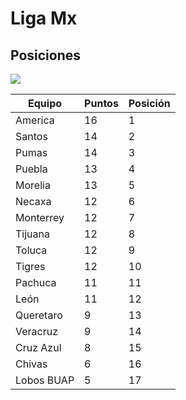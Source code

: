 # Liga Mx 
## Posiciones
![](http://i2.esmas.com/sef/img/logo/logo/liga-mxhcxsNP.png)

|  **Equipo** | **Puntos**  |**Posición**   |
|---|---|---|
| America  | 16  | 1  |
|  Santos | 14  | 2  |
|  Pumas |  14 |3   |
|  Puebla | 13  | 4  |
|Morelia   |13   | 5  |
| Necaxa  |12   | 6  |
|  Monterrey |12   |  7 |
| Tijuana  |12   | 8  |
| Toluca  | 12  | 9  |
|Tigres   | 12  |  10 |
| Pachuca  |11   | 11  |
| León  | 11  |  12 |
| Queretaro  | 9  | 13  |
|  Veracruz | 9  | 14  |
|  Cruz Azul | 8  | 15  |
| Chivas  | 6  |16   |
| Lobos BUAP  |  5 | 17  |
